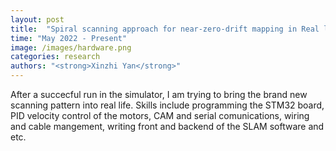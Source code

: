 ```yaml
---
layout: post
title:  "Spiral scanning approach for near-zero-drift mapping in Real life"
time: "May 2022 - Present"
image: /images/hardware.png
categories: research
authors: "<strong>Xinzhi Yan</strong>"
---
```

After a succecful run in the simulator, I am trying to bring the brand new scanning pattern into real life. Skills include programming the STM32 board, PID velocity control of the motors, CAM and serial comunications, wiring and cable mangement, writing front and backend of the SLAM software and etc.